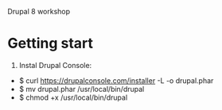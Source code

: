 Drupal 8 workshop

# Getting start
1. Instal Drupal Console:
- $ curl https://drupalconsole.com/installer -L -o drupal.phar
- $ mv drupal.phar /usr/local/bin/drupal
- $ chmod +x /usr/local/bin/drupal
